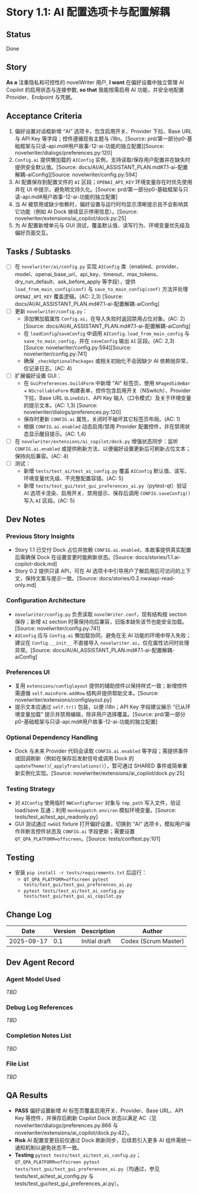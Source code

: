 # Story 1.1: AI 配置选项卡与配置解耦

## Status
Done

## Story
**As a** 注重隐私和可控性的 novelWriter 用户,
**I want** 在偏好设置中独立管理 AI Copilot 的启用状态与连接参数,
**so that** 我能按需启用 AI 功能，并安全地配置 Provider、Endpoint 与凭据。

## Acceptance Criteria
1. 偏好设置对话框新增 “AI” 选项卡，包含启用开关、Provider 下拉、Base URL 与 API Key 等字段；控件遵循现有主题与 i18n。[Source: prd/第一部分p0-基础框架与只读-api.md#用户故事-12-ai-功能的独立配置][Source: novelwriter/dialogs/preferences.py:120]
2. `Config.ai` 提供懒加载的 `AIConfig` 实例，支持读取/保存用户配置并在缺失时提供安全默认值。[Source: docs/AI/AI_ASSISTANT_PLAN.md#7.1-ai-配置解耦-aiConfig][Source: novelwriter/config.py:594]
3. AI 配置保存到配置文件的 `AI` 区段；`OPENAI_API_KEY` 环境变量存在时优先使用并在 UI 中提示，避免明文持久化。[Source: prd/第一部分p0-基础框架与只读-api.md#用户故事-12-ai-功能的独立配置]
4. 当 AI 被禁用或缺少依赖时，偏好设置与运行时均显示清晰提示且不会影响其它功能（例如 AI Dock 继续显示停用信息）。[Source: novelwriter/extensions/ai_copilot/dock.py:25]
5. 为 AI 配置新增单元与 GUI 测试，覆盖默认值、读写行为、环境变量优先级及偏好页面交互。

## Tasks / Subtasks
- [ ] 在 `novelwriter/ai/config.py` 实现 `AIConfig` 类（enabled、provider、model、openai_base_url、api_key、timeout、max_tokens、dry_run_default、ask_before_apply 等字段），提供 `load_from_main_config(conf)` 与 `save_to_main_config(conf)` 方法并处理 `OPENAI_API_KEY` 覆盖逻辑。(AC: 2,3) [Source: docs/AI/AI_ASSISTANT_PLAN.md#7.1-ai-配置解耦-aiConfig]
- [ ] 更新 `novelwriter/config.py`：
  - 添加懒加载属性 `Config.ai`，在导入失败时返回禁用占位对象。(AC: 2) [Source: docs/AI/AI_ASSISTANT_PLAN.md#7.1-ai-配置解耦-aiConfig]
  - 在 `loadConfig`/`saveConfig` 中调用 `AIConfig.load_from_main_config` 与 `save_to_main_config`，并在 `saveConfig` 输出 `AI` 区段。(AC: 2,3) [Source: novelwriter/config.py:594][Source: novelwriter/config.py:741]
  - 确保 `_checkOptionalPackages` 或相关初始化不会因缺少 AI 依赖抛异常，仅记录日志。(AC: 4)
- [ ] 扩展偏好设置 GUI：
  - 在 `GuiPreferences.buildForm` 中新增 “AI” 标签页，使用 `NPagedSideBar` + `NScrollableForm` 构建表单，控件包含启用开关（NSwitch）、Provider 下拉、Base URL `QLineEdit`、API Key 输入（口令模式）及关于环境变量的提示文本。(AC: 1,3) [Source: novelwriter/dialogs/preferences.py:120]
  - 保存时更新 `CONFIG.ai` 属性，关闭时不破坏其它标签页布局。(AC: 1)
  - 根据 `CONFIG.ai.enabled` 动态启用/禁用 Provider 配置控件，并在禁用状态显示醒目提示。(AC: 1,4)
- [ ] 在 `novelwriter/extensions/ai_copilot/dock.py` 增强状态同步：监听 `CONFIG.ai.enabled` 或提供刷新方法，以便偏好设置更新后可刷新占位文本；保持向后兼容。(AC: 4)
- [ ] 测试：
  - 新增 `tests/test_ai/test_ai_config.py` 覆盖 `AIConfig` 默认值、读写、环境变量优先级、不完整配置容错。(AC: 5)
  - 新增 `tests/test_gui/test_gui_preferences_ai.py`（pytest-qt）验证 AI 选项卡渲染、启用开关、禁用提示、保存后调用 `CONFIG.saveConfig()` 写入 `AI` 区段。(AC: 5)

## Dev Notes

### Previous Story Insights
- Story 1.1 已交付 Dock 占位并依赖 `CONFIG.ai.enabled`，本故事提供真实配置后需确保 Dock 在设置变更时能刷新状态。[Source: docs/stories/1.1.ai-copilot-dock.md]
- Story 0.2 提供只读 API，可在 AI 选项卡中引导用户了解启用后可访问的上下文，保持文案与提示一致。[Source: docs/stories/0.2.nwaiapi-read-only.md]

### Configuration Architecture
- `novelwriter/config.py` 负责读取 `novelWriter.conf`，现有结构按 section 保存；新增 `AI` section 时需保持向后兼容，旧版本缺失该节也能安全加载。[Source: novelwriter/config.py:741]
- `AIConfig` 应与 `Config.ai` 懒加载协同，避免在无 AI 功能的环境中导入失败；建议在 `Config.__init__` 不直接导入 `novelwriter.ai`，仅在属性访问时处理异常。[Source: docs/AI/AI_ASSISTANT_PLAN.md#7.1-ai-配置解耦-aiConfig]

### Preferences UI
- 复用 `extensions/configlayout` 提供的辅助控件以保持样式一致；新增控件需遵循 `self.mainForm.addRow` 结构并提供帮助文本。[Source: novelwriter/extensions/configlayout.py]
- 提示文本应通过 `self.tr()` 包装，以便 i18n；API Key 字段建议展示 “已从环境变量加载” 提示并禁用编辑，除非用户选择覆盖。[Source: prd/第一部分p0-基础框架与只读-api.md#用户故事-12-ai-功能的独立配置]

### Optional Dependency Handling
- Dock 与未来 Provider 代码会读取 `CONFIG.ai.enabled` 等字段；需提供事件或回调刷新（例如在保存后发射信号或调用 Dock 的 `updateTheme()`/`_applyTranslations()`），暂可通过 SHARED 事件或简单重新实例化实现。[Source: novelwriter/extensions/ai_copilot/dock.py:25]

### Testing Strategy
- 对 `AIConfig` 使用临时 `NWConfigParser` 对象与 `tmp_path` 写入文件，验证 load/save 互通；利用 `monkeypatch.environ` 模拟环境变量。[Source: tests/test_ai/test_api_readonly.py]
- GUI 测试通过 `nwGUI` fixture 打开偏好设置，切换到 “AI” 选项卡，模拟用户操作并断言控件状态及 `CONFIG.ai` 字段更新；需要设置 `QT_QPA_PLATFORM=offscreen`。[Source: tests/conftest.py:101]

## Testing
- 安装 `pip install -r tests/requirements.txt` 后运行：
  - `QT_QPA_PLATFORM=offscreen pytest tests/test_gui/test_gui_preferences_ai.py`
  - `pytest tests/test_ai/test_ai_config.py tests/test_gui/test_gui_ai_copilot.py`

## Change Log
| Date | Version | Description | Author |
| --- | --- | --- | --- |
| 2025-09-17 | 0.1 | Initial draft | Codex (Scrum Master) |

## Dev Agent Record
### Agent Model Used
_TBD_

### Debug Log References
_TBD_

### Completion Notes List
_TBD_

### File List
_TBD_

## QA Results
- **PASS** 偏好设置新增 AI 标签页覆盖启用开关、Provider、Base URL、API Key 等控件，并保存后刷新 Copilot Dock 状态以满足 AC（见 novelwriter/dialogs/preferences.py:866 与 novelwriter/extensions/ai_copilot/dock.py:42）。
- **Risk** AI 配置变更目前仅通过 Dock 刷新同步，后续若引入更多 AI 组件需统一通知机制以避免状态不一致。
- **Testing** `pytest tests/test_ai/test_ai_config.py`；`QT_QPA_PLATFORM=offscreen pytest tests/test_gui/test_gui_preferences_ai.py`（均通过，参见 tests/test_ai/test_ai_config.py 与 tests/test_gui/test_gui_preferences_ai.py）。

